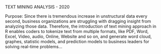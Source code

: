 TEXT MINING ANALYSIS - 2020

Purpose: Since there is tremendous increase in unstructural data every second, business organizations are struggling with dragging insight from analyzing those data. Therefore, the introduction of text mining approach in R enables coders to tokenize text from multiple formats, like PDF, Word, Excel, Video, audio, Online, Website and so on, and generate word cloud, graphes, statistic models, and prediction models to business leaders for solving real-time problems...

